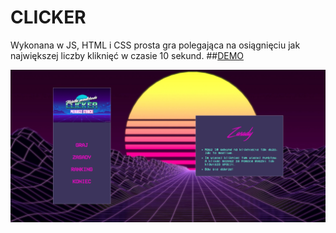 # CLICKER

Wykonana w JS, HTML i CSS prosta gra polegająca na osiągnięciu jak największej liczby kliknięć w czasie 10 sekund. 
##[DEMO](http://clickerinio.cba.pl/)

![preview](clicker.jpg)